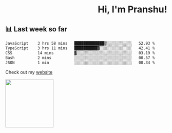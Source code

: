 <div align="right" >
   
   <H1>Hi, I'm Pranshu!</H1>

</div>

## 📊 Last week so far
<!--START_SECTION:waka-->

```txt
JavaScript    3 hrs 58 mins   █████████████▒░░░░░░░░░░░   52.93 %
TypeScript    3 hrs 11 mins   ██████████▓░░░░░░░░░░░░░░   42.41 %
CSS           14 mins         ▓░░░░░░░░░░░░░░░░░░░░░░░░   03.19 %
Bash          2 mins          ░░░░░░░░░░░░░░░░░░░░░░░░░   00.57 %
JSON          1 min           ░░░░░░░░░░░░░░░░░░░░░░░░░   00.34 %
```

<!--END_SECTION:waka-->

Check out my [website](https://pranshu05.vercel.app)

<img align="left" width="150" src="https://user-images.githubusercontent.com/70943732/209951571-93b7afe5-f523-4683-b725-5d94b287e94e.png">

